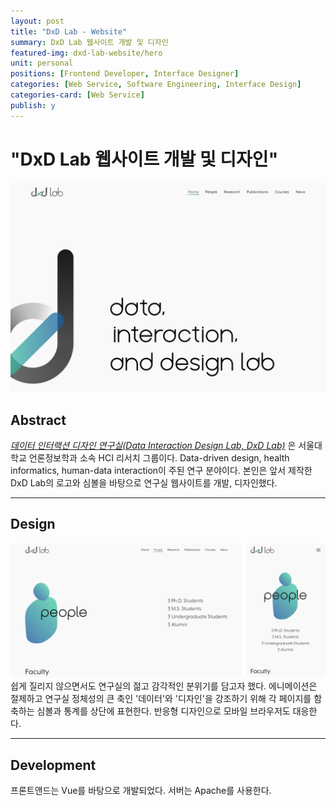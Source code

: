 ```yaml
---
layout: post
title: "DxD Lab - Website"
summary: DxD Lab 웹사이트 개발 및 디자인
featured-img: dxd-lab-website/hero
unit: personal
positions: [Frontend Developer, Interface Designer]
categories: [Web Service, Software Engineering, Interface Design]
categories-card: [Web Service]
publish: y
---
```


# "DxD Lab 웹사이트 개발 및 디자인"

[![Home](/assets/img/posts/dxd-lab-website/home.png#center)](http://dxd.snu.ac.kr/)
## Abstract
_[데이터 인터랙션 디자인 연구실(Data Interaction Design Lab, DxD Lab)](http://dxd.snu.ac.kr/)_
은 서울대학교 언론정보학과 소속 HCI 리서치 그룹이다. Data-driven design, health informatics, human-data interaction이 주된 연구 분야이다. 본인은 앞서 제작한 DxD Lab의 로고와 심볼을 바탕으로 연구실 웹사이트를 개발, 디자인했다.

***

## Design
![People](/assets/img/posts/dxd-lab-website/people.png#center)
쉽게 질리지 않으면서도 연구실의 젊고 감각적인 분위기를 담고자 했다. 에니메이션은 절제하고 연구실 정체성의 큰 축인 '데이터'와 '디자인'을 강조하기 위해 각 페이지를 함축하는 심볼과 통계를 상단에 표현한다. 반응형 디자인으로 모바일 브라우저도 대응한다.

***

## Development
프론트앤드는 Vue를 바탕으로 개발되었다. 서버는 Apache를 사용한다.
